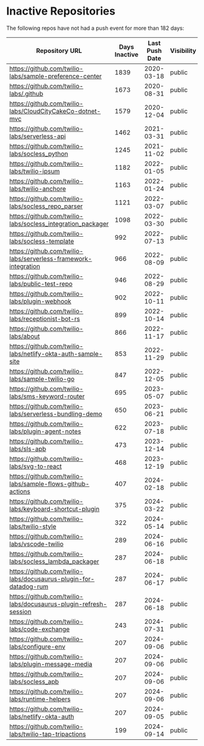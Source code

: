 # Inactive Repositories

The following repos have not had a push event for more than 182 days:

| Repository URL | Days Inactive | Last Push Date | Visibility |
| --- | --- | --- | --- |
| https://github.com/twilio-labs/sample-preference-center | 1839 | 2020-03-18 | public |
| https://github.com/twilio-labs/.github | 1673 | 2020-08-31 | public |
| https://github.com/twilio-labs/CloudCityCakeCo-dotnet-mvc | 1579 | 2020-12-04 | public |
| https://github.com/twilio-labs/serverless-api | 1462 | 2021-03-31 | public |
| https://github.com/twilio-labs/socless_python | 1245 | 2021-11-02 | public |
| https://github.com/twilio-labs/twilio-ipsum | 1182 | 2022-01-05 | public |
| https://github.com/twilio-labs/twilio-anchore | 1163 | 2022-01-24 | public |
| https://github.com/twilio-labs/socless_repo_parser | 1121 | 2022-03-07 | public |
| https://github.com/twilio-labs/socless_integration_packager | 1098 | 2022-03-30 | public |
| https://github.com/twilio-labs/socless-template | 992 | 2022-07-13 | public |
| https://github.com/twilio-labs/serverless-framework-integration | 966 | 2022-08-09 | public |
| https://github.com/twilio-labs/public-test-repo | 946 | 2022-08-29 | public |
| https://github.com/twilio-labs/plugin-webhook | 902 | 2022-10-11 | public |
| https://github.com/twilio-labs/receptionist-bot-rs | 899 | 2022-10-14 | public |
| https://github.com/twilio-labs/about | 866 | 2022-11-17 | public |
| https://github.com/twilio-labs/netlify-okta-auth-sample-site | 853 | 2022-11-29 | public |
| https://github.com/twilio-labs/sample-twilio-go | 847 | 2022-12-05 | public |
| https://github.com/twilio-labs/sms-keyword-router | 695 | 2023-05-07 | public |
| https://github.com/twilio-labs/serverless-bundling-demo | 650 | 2023-06-21 | public |
| https://github.com/twilio-labs/plugin-agent-notes | 622 | 2023-07-18 | public |
| https://github.com/twilio-labs/sls-apb | 473 | 2023-12-14 | public |
| https://github.com/twilio-labs/svg-to-react | 468 | 2023-12-19 | public |
| https://github.com/twilio-labs/sample-flows-github-actions | 407 | 2024-02-18 | public |
| https://github.com/twilio-labs/keyboard-shortcut-plugin | 375 | 2024-03-22 | public |
| https://github.com/twilio-labs/twilio-style | 322 | 2024-05-14 | public |
| https://github.com/twilio-labs/vscode-twilio | 289 | 2024-06-16 | public |
| https://github.com/twilio-labs/socless_lambda_packager | 287 | 2024-06-18 | public |
| https://github.com/twilio-labs/docusaurus-plugin-for-datadog-rum | 287 | 2024-06-17 | public |
| https://github.com/twilio-labs/docusaurus-plugin-refresh-session | 287 | 2024-06-18 | public |
| https://github.com/twilio-labs/code-exchange | 243 | 2024-07-31 | public |
| https://github.com/twilio-labs/configure-env | 207 | 2024-09-06 | public |
| https://github.com/twilio-labs/plugin-message-media | 207 | 2024-09-06 | public |
| https://github.com/twilio-labs/socless_apb | 207 | 2024-09-06 | public |
| https://github.com/twilio-labs/runtime-helpers | 207 | 2024-09-06 | public |
| https://github.com/twilio-labs/netlify-okta-auth | 207 | 2024-09-05 | public |
| https://github.com/twilio-labs/twilio-tap-tripactions | 199 | 2024-09-14 | public |
